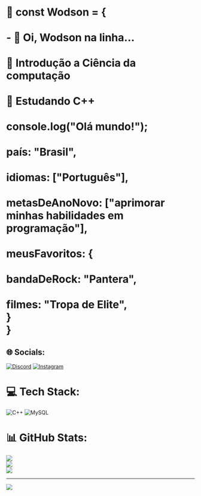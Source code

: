 # 💫 const Wodson = {<br><br>- 👋 Oi, Wodson na linha...<br><br>👀 Introdução a Ciência da computação<br><br>🌱 Estudando C++<br><br>  console.log("Olá mundo!"); <br><br>     país: "Brasil", <br><br>     idiomas: ["Português"], <br><br>     metasDeAnoNovo: ["aprimorar minhas habilidades em programação"],<br><br>     meusFavoritos: { <br><br>     bandaDeRock: "Pantera",<br><br>      filmes: "Tropa de Elite",<br>     }<br>}


## 🌐 Socials:
[![Discord](https://img.shields.io/badge/Discord-%237289DA.svg?logo=discord&logoColor=white)](htttps://discord.gg/woth#4332) [![Instagram](https://img.shields.io/badge/Instagram-%23E4405F.svg?logo=Instagram&logoColor=white)](https://instagram.com/@alca_massa_alvo) 

# 💻 Tech Stack:
![C++](https://img.shields.io/badge/c++-%2300599C.svg?style=for-the-badge&logo=c%2B%2B&logoColor=white) ![MySQL](https://img.shields.io/badge/mysql-%2300f.svg?style=for-the-badge&logo=mysql&logoColor=white)
# 📊 GitHub Stats:
![](https://github-readme-stats.vercel.app/api?username=Wodson-OSF&theme=blue-green&hide_border=false&include_all_commits=false&count_private=false)<br/>
![](https://github-readme-streak-stats.herokuapp.com/?user=Wodson-OSF&theme=blue-green&hide_border=false)<br/>
![](https://github-readme-stats.vercel.app/api/top-langs/?username=Wodson-OSF&theme=blue-green&hide_border=false&include_all_commits=false&count_private=false&layout=compact)

---
[![](https://visitcount.itsvg.in/api?id=Wodson-OSF&icon=0&color=0)](https://visitcount.itsvg.in)

<!-- Proudly created with GPRM ( https://gprm.itsvg.in ) -->
